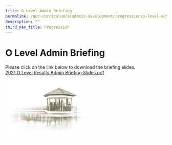 ```yaml
---
title: O Level Admin Briefing
permalink: /our-curriculum/academic-development/progression/o-level-admin-briefing
description: ""
third_nav_title: Progression
---
```

# **O Level Admin Briefing**

Please click on the link below to download the briefing slides.   
[2021 O Level Results Admin Briefing Slides.pdf](/files/2021%20O%20Level%20Results%20Admin%20Briefing%20Slides.pdf)

<img src="/images/pavilion.png" 
     style="width:50%">